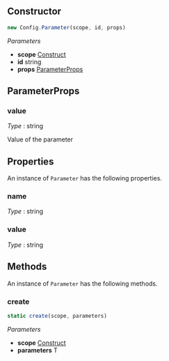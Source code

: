 <!--
!!!!!!!!!!!!!!!!!!!!!!!!!!!!!!!!!!!!!!!!!!!!!!!!!!!!!!!!!!!!!!!
!!                                                           !!
!!  This file has been automatically generated, do not edit  !!
!!                                                           !!
!!!!!!!!!!!!!!!!!!!!!!!!!!!!!!!!!!!!!!!!!!!!!!!!!!!!!!!!!!!!!!!
-->

## Constructor
```ts
new Config.Parameter(scope, id, props)
```
_Parameters_
- __scope__ <span class="mono">[Construct](https://docs.aws.amazon.com/cdk/api/v2/docs/constructs.Construct.html)</span>
- __id__ <span class="mono">string</span>
- __props__ <span class="mono">[ParameterProps](#parameterprops)</span>
## ParameterProps


### value

_Type_ : <span class="mono">string</span>

Value of the parameter

## Properties
An instance of `Parameter` has the following properties.
### name

_Type_ : <span class="mono">string</span>

### value

_Type_ : <span class="mono">string</span>

## Methods
An instance of `Parameter` has the following methods.
### create

```ts
static create(scope, parameters)
```
_Parameters_
- __scope__ <span class="mono">[Construct](https://docs.aws.amazon.com/cdk/api/v2/docs/constructs.Construct.html)</span>
- __parameters__ <span class="mono">T</span>
